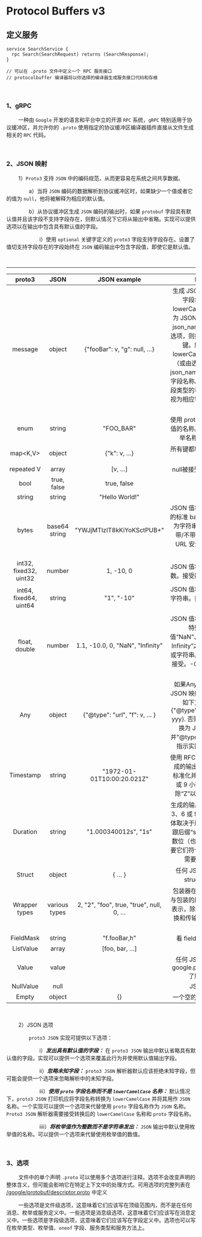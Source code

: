 # Protocol Buffers v3

## 定义服务

```proto3
service SearchService {
  rpc Search(SearchRequest) returns (SearchResponse);
}

// 可以在 .proto 文件中定义一个 RPC 服务接口
// protocolbuffer 编译器将以你选择的编译器生成服务接口代码和存根
```

</br>

### 1、gRPC

&emsp;&emsp; 一种由 `Google` 开发的语言和平台中立的开源 `RPC` 系统，`gRPC` 特别适用于协议缓冲区，并允许你的 `.proto` 使用指定的协议缓冲区编译器插件直接从文件生成相关的 `RPC` 代码。

</br>

### 2、JSON 映射

&emsp;&emsp; 1）`Proto3` 支持 `JSON` 中的编码规范，从而更容易在系统之间共享数据。

&emsp;&emsp;&emsp;&emsp; a）当将 `JSON` 编码的数据解析到协议缓冲区时，如果缺少一个值或者它的值为 `null`，他将被解释为相应的默认值。

&emsp;&emsp;&emsp;&emsp; b）从协议缓冲区生成 `JSON` 编码的输出时，如果 `protobuf` 字段具有默认值并且该字段不支持字段存在，则默认情况下它将从输出中省略。实现可以提供选项以在输出中包含具有默认值的字段。

&emsp;&emsp;&emsp;&emsp;&emsp;&emsp; i）使用 `optional` 关键字定义的 `proto3` 字段支持字段存在。设置了值切支持字段存在的字段始终在 `JSON` 编码输出中包含字段值，即使它是默认值。

</br>

---
| proto3 | JSON	| JSON example | Notes |
| :----: | :---:| :----------: | :---: |
| message |	object | {"fooBar": v, "g": null, …} | 生成 JSON 对象。消息字段名称映射为 lowerCamelCase 并成为 JSON 对象键。如果 json_name 指定了字段选项，则指定的值将用作键。解析器接受 lowerCamelCase 名称（或由选项指定的名称json_name）和原始原型字段名称。null 是所有字段类型的可接受值，并被视为相应字段类型的默认值。 |
| enum | string | "FOO_BAR" | 使用 proto 中指定的枚举值的名称。解析器接受枚举名称和整数值。 |
| map<K,V> | object | {"k": v, …} | 所有键都转换为字符串。 ｜
| repeated V | array | [v, …] | null被接受为空列表[]。 |
| bool | true, false | true, false | |	
| string | string |	"Hello World!" | |
| bytes |	base64 string |	"YWJjMTIzIT8kKiYoKSctPUB+" | JSON 值将是使用带填充的标准 base64 编码编码为字符串的数据。接受带/不带填充的标准或 URL 安全 base64 编码。 |
| int32, fixed32, uint32 | number |	1, -10, 0	| JSON 值将是一个十进制数。接受数字或字符串。 |
| int64, fixed64, uint64 | string	| "1", "-10" | JSON 值将是一个十进制字符串。接受数字或字符串。 |
| float, double |	number | 1.1, -10.0, 0, "NaN", "Infinity" |	JSON 值将是一个数字或特殊字符串值“NaN”、“Infinity”和“-Infinity”之一。接受数字或字符串。指数符号也被接受。-0 被认为等同于 0。 |
| Any |	object | {"@type": "url", "f": v, … } | 如果Any包含具有特殊 JSON 映射的值，它将按如下方式转换：{"@type": xxx, "value": yyy}. 否则，该值将被转换为 JSON 对象，并"@type"插入该字段以指示实际数据类型。 |
| Timestamp |	string | "1972-01-01T10:00:20.021Z" |	使用 RFC 3339，其中生成的输出将始终进行 Z 标准化并使用 0、3、6 或 9 小数位。也接受除“Z”以外的偏移量。 |
| Duration | string |	"1.000340012s", "1s" | 生成的输出始终包含 0、3、6 或 9 个小数位，具体取决于所需的精度，后跟后缀“s”。接受任何小数位（也可以没有），只要它们符合纳秒精度并且需要后缀“s”。 |
| Struct | object | { … } |	任何 JSON 对象。看struct.proto。 |
| Wrapper types |	various types |	2, "2", "foo", true, "true", null, 0, … | 包装器在 JSON 中使用与包装的原始类型相同的表示，除了null在数据转换和传输期间允许和保留。 |
| FieldMask |	string | "f.fooBar,h" |	看 field_mask.proto |
| ListValue |	array | [foo, bar, …]	| |
| Value |	value |	 | 任何 JSON 值。检查 google.protobuf.Value 了解详情。 |
| NullValue	| null |  | JSON null |
| Empty |	object | {}	| 一个空的 JSON 对象。 |

</br>

&emsp;&emsp; 2）JSON 选项

&emsp;&emsp;&emsp;&emsp; `proto3 JSON` 实现可提供以下选项：

&emsp;&emsp;&emsp;&emsp;&emsp;&emsp; i）___发出具有默认值的字段：___ 在 `proto3 JSON` 输出中默认省略具有默认值的字段。实现可以提供一个选项来覆盖此行为并使用默认值输出字段。

&emsp;&emsp;&emsp;&emsp;&emsp;&emsp; ii）___忽略未知字段：___ `proto3 JSON` 解析器默认应该拒绝未知字段，但可能会提供一个选项来忽略解析中的未知字段。

&emsp;&emsp;&emsp;&emsp;&emsp;&emsp; iii）___使用 `proto` 字段名称而不是 `lowerCamelCase` 名称：___ 默认情况下，`proto3 JSON` 打印机应将字段名称转换为 `lowerCamelCase` 并将其用作 `JSON` 名称。一个实现可以提供一个选项来代替使用 `proto` 字段名称作为 `JSON` 名称。`Proto3 JSON` 解析器需要接受转换后的 `lowerCamelCase` 名称和 `proto` 字段名称。

&emsp;&emsp;&emsp;&emsp;&emsp;&emsp; iiii）___将枚举值作为整数而不是字符串发出：___ `JSON` 输出中默认使用枚举值的名称。可以提供一个选项来代替使用枚举值的数值。

</br>

### 3、选项

&emsp;&emsp; 文件中的单个声明 `.proto` 可以使用多个选项进行注释。选项不会改变声明的整体含义，但可能会影响它在特定上下文中的处理方式。可用选项的完整列表在 [/google/protobuf/descriptor.proto](https://github.com/protocolbuffers/protobuf/blob/main/src/google/protobuf/descriptor.proto) 中定义

&emsp;&emsp; 一些选项是文件级选项，这意味着它们应该写在顶级范围内，而不是在任何消息、枚举或服务定义中。一些选项是消息级选项，这意味着它们应该写在消息定义中。一些选项是字段级选项，这意味着它们应该写在字段定义中。选项也可以写在枚举类型、枚举值、`oneof` 字段、服务类型和服务方法上。

